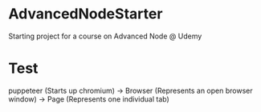 # AdvancedNodeStarter
Starting project for a course on Advanced Node @ Udemy

# Test
puppeteer   (Starts up chromium)
-> Browser  (Represents an open browser window)
-> Page     (Represents one individual tab)